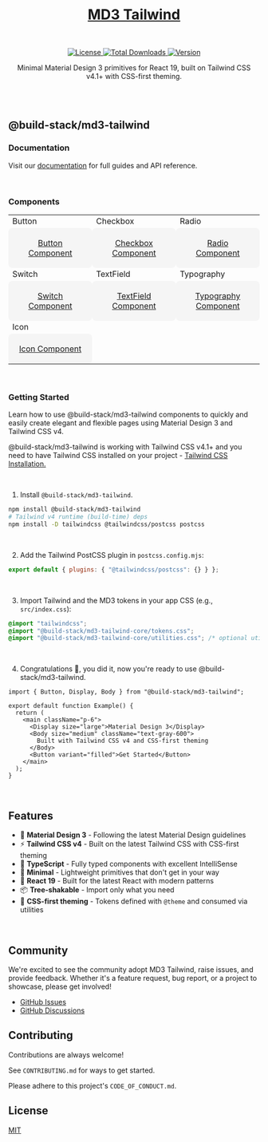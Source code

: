 <a href="https://github.com/build-stack/md3-tailwind">
    <h1 align="center">MD3 Tailwind</h1>
</a>
</br>
<p align="center">
  <a href="https://github.com/build-stack/md3-tailwind/blob/main/LICENSE">
    <img src="https://img.shields.io/github/license/build-stack/md3-tailwind" alt="License" />
  </a>
  <a href="https://www.npmjs.com/package/@build-stack/md3-tailwind">
    <img src="https://img.shields.io/npm/dt/@build-stack/md3-tailwind.svg" alt="Total Downloads">
  </a>
  <a href="https://github.com/build-stack/md3-tailwind/releases">
    <img src="https://img.shields.io/github/v/release/build-stack/md3-tailwind" alt="Version" />
  </a>
</p>

<p align="center">
  Minimal Material Design 3 primitives for React 19, built on Tailwind CSS v4.1+ with CSS-first theming.
</p>

<br />
<br />

## @build-stack/md3-tailwind

### Documentation

Visit our [documentation](#) for full guides and API reference.

<br />

### Components

<table>
  <tr>
    <td width="33.3333%">Button</td>
    <td width="33.3333%">Checkbox</td>
    <td width="33.3333%">Radio</td>
  </tr>
  <tr>
    <td width="33.3333%" style="padding: 0;">
      <a href="#button">
        <div style="background: #f5f5f5; padding: 20px; text-align: center; border-radius: 8px;">
          Button Component
        </div>
      </a>
    </td>
    <td width="33.3333%" style="padding: 0;">
      <a href="#checkbox">
        <div style="background: #f5f5f5; padding: 20px; text-align: center; border-radius: 8px;">
          Checkbox Component
        </div>
      </a>
    </td>
    <td width="33.3333%" style="padding: 0;">
      <a href="#radio">
        <div style="background: #f5f5f5; padding: 20px; text-align: center; border-radius: 8px;">
          Radio Component
        </div>
      </a>
    </td>
  </tr>
  <tr>
    <td width="33.3333%">Switch</td>
    <td width="33.3333%">TextField</td>
    <td width="33.3333%">Typography</td>
  </tr>
  <tr>
    <td width="33.3333%" style="padding: 0;">
      <a href="#switch">
        <div style="background: #f5f5f5; padding: 20px; text-align: center; border-radius: 8px;">
          Switch Component
        </div>
      </a>
    </td>
    <td width="33.3333%" style="padding: 0;">
      <a href="#textfield">
        <div style="background: #f5f5f5; padding: 20px; text-align: center; border-radius: 8px;">
          TextField Component
        </div>
      </a>
    </td>
    <td width="33.3333%" style="padding: 0;">
      <a href="#typography">
        <div style="background: #f5f5f5; padding: 20px; text-align: center; border-radius: 8px;">
          Typography Component
        </div>
      </a>
    </td>
  </tr>
  <tr>
    <td width="33.3333%">Icon</td>
    <td width="33.3333%"></td>
    <td width="33.3333%"></td>
  </tr>
  <tr>
    <td width="33.3333%" style="padding: 0;">
      <a href="#icon">
        <div style="background: #f5f5f5; padding: 20px; text-align: center; border-radius: 8px;">
          Icon Component
        </div>
      </a>
    </td>
    <td width="33.3333%"></td>
    <td width="33.3333%"></td>
  </tr>
</table>

<br />

### Getting Started

Learn how to use @build-stack/md3-tailwind components to quickly and easily create elegant and flexible pages using Material Design 3 and Tailwind CSS v4.

@build-stack/md3-tailwind is working with Tailwind CSS v4.1+ and you need to have Tailwind CSS installed on your project - <a href="https://tailwindcss.com/docs/installation" target="_blank">Tailwind CSS Installation.</a>

<br />

1. Install `@build-stack/md3-tailwind`.

```bash
npm install @build-stack/md3-tailwind
# Tailwind v4 runtime (build-time) deps
npm install -D tailwindcss @tailwindcss/postcss postcss
```

<br />

2. Add the Tailwind PostCSS plugin in `postcss.config.mjs`:

```js
export default { plugins: { "@tailwindcss/postcss": {} } };
```

<br />

3. Import Tailwind and the MD3 tokens in your app CSS (e.g., `src/index.css`):

```css
@import "tailwindcss";
@import "@build-stack/md3-tailwind-core/tokens.css";
@import "@build-stack/md3-tailwind-core/utilities.css"; /* optional utilities like .text-display-lg */
```

<br />

4. Congratulations 🥳, you did it, now you're ready to use @build-stack/md3-tailwind.

```tsx
import { Button, Display, Body } from "@build-stack/md3-tailwind";

export default function Example() {
  return (
    <main className="p-6">
      <Display size="large">Material Design 3</Display>
      <Body size="medium" className="text-gray-600">
        Built with Tailwind CSS v4 and CSS-first theming
      </Body>
      <Button variant="filled">Get Started</Button>
    </main>
  );
}
```

<br />

## Features

- 🎨 **Material Design 3** - Following the latest Material Design guidelines
- ⚡ **Tailwind CSS v4** - Built on the latest Tailwind CSS with CSS-first theming
- 🔧 **TypeScript** - Fully typed components with excellent IntelliSense
- 🎯 **Minimal** - Lightweight primitives that don't get in your way
- 🚀 **React 19** - Built for the latest React with modern patterns
- 📦 **Tree-shakable** - Import only what you need
- 🎨 **CSS-first theming** - Tokens defined with `@theme` and consumed via utilities

<br />

## Community

We're excited to see the community adopt MD3 Tailwind, raise issues, and provide feedback.
Whether it's a feature request, bug report, or a project to showcase, please get involved!

- [GitHub Issues](https://github.com/build-stack/md3-tailwind/issues)
- [GitHub Discussions](https://github.com/build-stack/md3-tailwind/discussions)

## Contributing

Contributions are always welcome!

See `CONTRIBUTING.md` for ways to get started.

Please adhere to this project's `CODE_OF_CONDUCT.md`.

## License

[MIT](https://github.com/build-stack/md3-tailwind/blob/main/LICENSE)